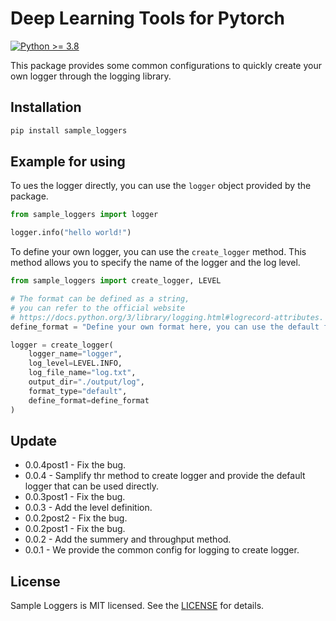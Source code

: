 # Deep Learning Tools for Pytorch

[![Python >= 3.8](https://img.shields.io/badge/python->=3.8-blue.svg)](https://www.python.org/downloads/release/)

This package provides some common configurations to quickly create your own logger through the logging library. 

## Installation

```bash
pip install sample_loggers
```

## Example for using
To ues the logger directly, you can use the `logger` object provided by the package. 
```python
from sample_loggers import logger

logger.info("hello world!")
```

To define your own logger, you can use the `create_logger` method. This method allows you to specify the name of the logger and the log level.
```python
from sample_loggers import create_logger, LEVEL

# The format can be defined as a string, 
# you can refer to the official website 
# https://docs.python.org/3/library/logging.html#logrecord-attributes.
define_format = "Define your own format here, you can use the default format or define your own format."

logger = create_logger(
    logger_name="logger",
    log_level=LEVEL.INFO,
    log_file_name="log.txt",
    output_dir="./output/log",
    format_type="default",
    define_format=define_format
)
```

## Update
- 0.0.4post1 - Fix the bug.
- 0.0.4 - Samplify thr method to create logger and provide the default logger that can be used directly.
- 0.0.3post1 - Fix the bug.
- 0.0.3 - Add the level definition.
- 0.0.2post2 - Fix the bug.
- 0.0.2post1 - Fix the bug.
- 0.0.2 - Add the summery and throughput method.
- 0.0.1 - We provide the common config for logging to create logger.

## License

Sample Loggers is MIT licensed. See the [LICENSE](LICENSE) for details.

